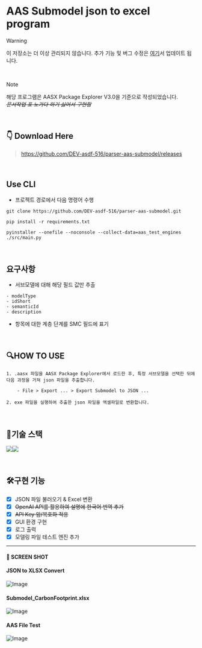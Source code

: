 # AAS Submodel json to excel program

> [!WARNING]
> 이 저장소는 더 이상 관리되지 않습니다. 추가 기능 및 버그 수정은 [여기](https://github.com/DEV-asdf-516/aasist-tools)서 업데이트 됩니다.

<br>

> [!NOTE]
> 해당 프로그램은 AASX Package Explorer V3.0을 기준으로 작성되었습니다.  
> ~~_문서작업 표 노가다 하기 싫어서 구현함_~~

<br>


## 👇 Download Here

> https://github.com/DEV-asdf-516/parser-aas-submodel/releases

<br>

## Use CLI

- 프로젝트 경로에서 다음 명령어 수행

```
git clone https://github.com/DEV-asdf-516/parser-aas-submodel.git

pip install -r requirements.txt

pyinstaller --onefile --noconsole --collect-data=aas_test_engines ./src/main.py
```

<br>

## 요구사항

- 서브모델에 대해 해당 필드 값만 추출

```
- modelType
- idShort
- semanticId
- description
```

- 항목에 대한 계층 단계를 SMC 필드에 표기

<br>

## 🔍HOW TO USE

```
1. .aasx 파일을 AASX Package Explorer에서 로드한 후, 특정 서브모델을 선택한 뒤에 다음 과정을 거쳐 json 파일을 추출합니다.

    - File > Export ... > Export Submodel to JSON ...

2. exe 파일을 실행하여 추출한 json 파일을 엑셀파일로 변환합니다.
```

<br>

## 🔧기술 스택

<img src="https://img.shields.io/badge/python-3776AB?style=for-the-badge&logo=python&logoColor=white"><img src="https://img.shields.io/badge/VSC-007ACC?style=for-the-badge">

<br>

## 🛠구현 기능

- [x] JSON 파일 불러오기 & Excel 변환
- [x] ~~OpenAI API를 활용하여 설명에 한국어 번역 추가~~
- [x] ~~API Key 암/복호화 적용~~
- [x] GUI 환경 구현
- [x] 로그 출력
- [x] 모델링 파일 테스트 엔진 추가

---

#### 📸 SCREEN SHOT

#### JSON to XLSX Convert

![Image](https://github.com/user-attachments/assets/ba17a019-0ea0-4d37-b8a5-5d1cf06a43b0)

#### Submodel_CarbonFootprint.xlsx

![Image](https://github.com/user-attachments/assets/139e1ef8-0b0c-40c8-b4b5-015a7ac2f345)

#### AAS File Test

![Image](https://github.com/user-attachments/assets/4dd8dc80-08d8-4e12-b5b3-8cd7d92d6933)
